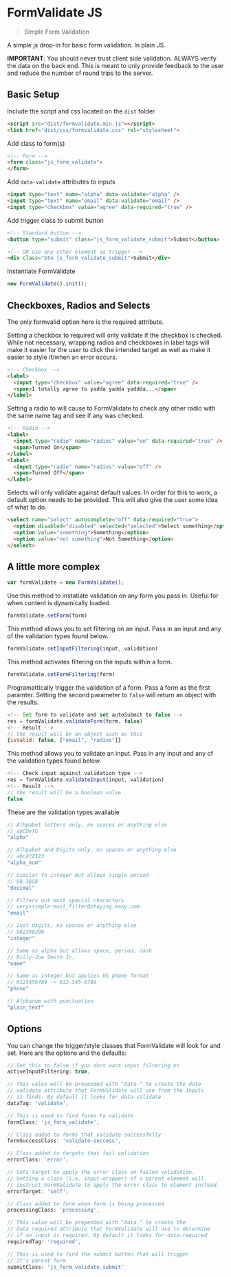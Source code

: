 # FormValidate JS

> Simple Form Validation

A simple js drop-in for basic form validation. In plain JS.

**IMPORTANT**: You should never trust client side validation. ALWAYS verify the data on the back end. This is meant to only provide feedback to the user and reduce the number of round trips to the server.

## Basic Setup

Include the script and css located on the `dist` folder

```html
<script src="dist/formvalidate.min.js"></script>
<link href="dist/css/formvalidate.css" rel="stylesheet">
```

Add class to form(s)
```html
<!-- Form -->
<form class="js_form_validate">
</form>
```

Add <code>data-validate</code> attributes to inputs
```html
<input type="text" name="alpha" data-validate="alpha" />
<input type="text" name="email" data-validate="email" />
<input type="checkbox" value="agree" data-required="true" />
```

Add trigger class to submit button
```html
<!-- Standard button -->
<button type="submit" class="js_form_validate_submit">Submit</button>

<!-- OR use any other element as trigger -->
<div class="btn js_form_validate_submit">Submit</div>
```

Instantiate FormValidate
```js
new FormValidate().init();
```

## Checkboxes, Radios and Selects
The only formvalid option here is the required attribute.

Setting a checkbox to required will only validate if the checkbox is checked.
While not necessary, wrapping radios and checkboxes in label tags will make it easier for the user to click the intended target as well as make it easier to style if/when an error occurs.
```html
<!-- Checkbox -->
<label>
  <input type="checkbox" value="agree" data-required="true" />
  <span>I totally agree to yadda yadda yaddda...</span>
</label>
```

Setting a radio to will cause to FormValidate to check any other radio with the same name tag and see if any was checked.
```html
<!-- Radio -->
<label>
  <input type="radio" name="radios" value="on" data-required="true" />
  <span>Turned On</span>
</label>
<label>
  <input type="radio" name="radios" value="off" />
  <span>Turned Off</span>
</label>
```

Selects will only validate against default values. In order for this to work, a default option needs to be provided. This will also give the user some idea of what to do.
```html
<select name="select" autocomplete="off" data-required="true">
  <option disabled="disabled" selected="selected">Select something</option>
  <option value="something">Something</option>
  <option value="not something">Not Something</option>
</select>
```

## A little more complex
```js
var formValidate = new FormValidate();
```

Use this method to instatiate validation on any form you pass in. Useful for when content is dynamically loaded.
```js
formValidate.setForm(form)
```

This method allows you to set filtering on an input. Pass in an input and any of the validation types found below.
```js
formValidate.setInputFiltering(input, validation)
```

This method activates filtering on the inputs within a form.
```js
formValidate.setFormFiltering(form)
```

Programattically trigger the validation of a form. Pass a form as the first paramter. Setting the second parameter to <code>false</code> will return an object with the results.
```js
<!-- Set form to validate and set autoSubmit to false -->
res = formValidate.validateForm(form, false)
<!-- Result -->
// the result will be an object such as this
{isValid: false, ["email", "radios"]}
```

This method allows you to validate an input. Pass in any input and any of the validation types found below.
```js
<!-- Check input against validation type -->
res = formValidate.validateInput(input, validation)
<!-- Result -->
// the result will be a boolean value
false
```

These are the validation types available
```js
// Alhpabet letters only, no spaces or anything else
// abCDefG
"alpha"

// Alhpabet and Digits only, no spaces or anything else
// abcXYZ123
"alpha_num"

// Similar to integer but allows single period
// 98.3858
"decimal"

// Filters out most special characters
// very+simple-mail_filter@staying.easy.com
"email"

// Just digits, no spaces or anything else
// 982398298
"integer"

// Same as alpha but allows space, period, dash
// Billy-Joe Smith Jr.
"name"

// Same as integer but applies US phone format
// 0123456789 -> 012-345-6789
"phone"

// Alphanum with punctuation
"plain_text"
```

## Options
You can change the trigger/style classes that FormValidate will look for and set. Here are the options and the defaults:
```js
// Set this to false if you dont want input filtering on
activeInputFiltering: true,

// This value will be prepended with "data-" to create the data
// validate attribute that FormValidate will use from the inputs
// it finds. By default it looks for data-validate
dataTag: 'validate',

// This is used to find forms to validate
formClass: 'js_form_validate',

// Class added to forms that validate successfully
formSuccessClass: 'validate-success',

// Class added to targets that fail validation
errorClass: 'error',

// Sets target to apply the error class on failed validation.
// Setting a class (i.e. input-wrapper) of a parent element will
// instruct FormValidate to apply the error class to element instead.
errorTarget: 'self',

// Class added to form when form is being processed
processingClass: 'processing',

// This value will be prepended with "data-" to create the
// data required attribute that FormValidate will use to determine
// if an input is required. By default it looks for data-required
requiredTag: 'required',

// This is used to find the submit button that will trigger
// it's parent form
submitClass: 'js_form_validate_submit'
```



